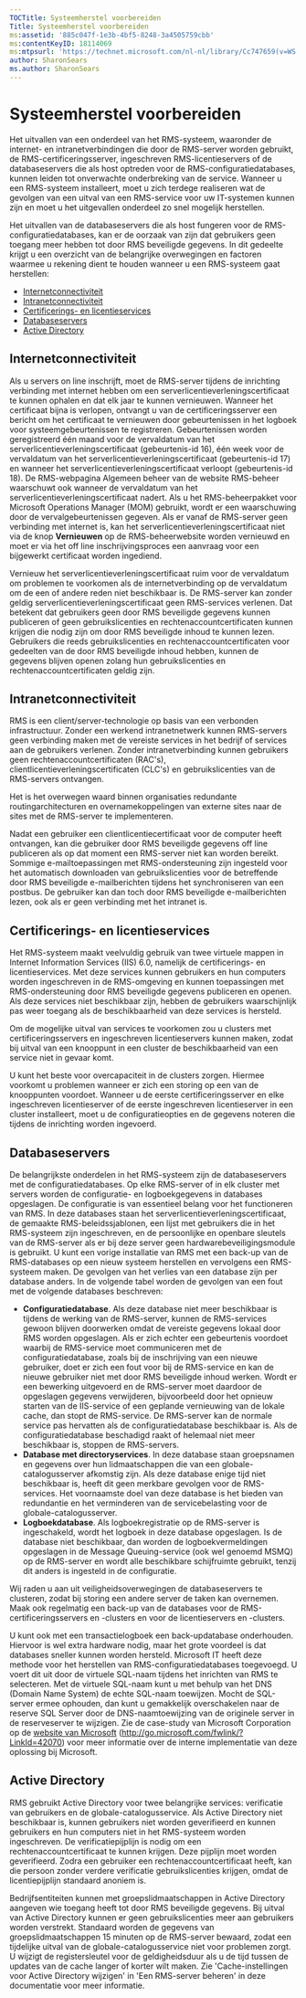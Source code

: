```yaml
---
TOCTitle: Systeemherstel voorbereiden
Title: Systeemherstel voorbereiden
ms:assetid: '885c047f-1e3b-4bf5-8248-3a4505759cbb'
ms:contentKeyID: 18114069
ms:mtpsurl: 'https://technet.microsoft.com/nl-nl/library/Cc747659(v=WS.10)'
author: SharonSears
ms.author: SharonSears
---
```


Systeemherstel voorbereiden
===========================

Het uitvallen van een onderdeel van het RMS-systeem, waaronder de internet- en intranetverbindingen die door de RMS-server worden gebruikt, de RMS-certificeringsserver, ingeschreven RMS-licentieservers of de databaseservers die als host optreden voor de RMS-configuratiedatabases, kunnen leiden tot onverwachte onderbreking van de service. Wanneer u een RMS-systeem installeert, moet u zich terdege realiseren wat de gevolgen van een uitval van een RMS-service voor uw IT-systemen kunnen zijn en moet u het uitgevallen onderdeel zo snel mogelijk herstellen.

Het uitvallen van de databaseservers die als host fungeren voor de RMS-configuratiedatabases, kan er de oorzaak van zijn dat gebruikers geen toegang meer hebben tot door RMS beveiligde gegevens. In dit gedeelte krijgt u een overzicht van de belangrijke overwegingen en factoren waarmee u rekening dient te houden wanneer u een RMS-systeem gaat herstellen:

-   [Internetconnectiviteit](#bkmk_1)
-   [Intranetconnectiviteit](#bkmk_2)
-   [Certificerings- en licentieservices](#bkmk_3)
-   [Databaseservers](#bkmk_4)
-   [Active Directory](#bkmk_5)

<span id="BKMK_1"></span>
Internetconnectiviteit
----------------------

Als u servers on line inschrijft, moet de RMS-server tijdens de inrichting verbinding met internet hebben om een serverlicentieverleningscertificaat te kunnen ophalen en dat elk jaar te kunnen vernieuwen. Wanneer het certificaat bijna is verlopen, ontvangt u van de certificeringsserver een bericht om het certificaat te vernieuwen door gebeurtenissen in het logboek voor systeemgebeurtenissen te registreren. Gebeurtenissen worden geregistreerd één maand voor de vervaldatum van het serverlicentieverleningscertificaat (gebeurtenis-id 16), één week voor de vervaldatum van het serverlicentieverleningscertificaat (gebeurtenis-id 17) en wanneer het serverlicentieverleningscertificaat verloopt (gebeurtenis-id 18). De RMS-webpagina Algemeen beheer van de website RMS-beheer waarschuwt ook wanneer de vervaldatum van het serverlicentieverleningscertificaat nadert. Als u het RMS-beheerpakket voor Microsoft Operations Manager (MOM) gebruikt, wordt er een waarschuwing door de vervalgebeurtenissen gegeven. Als er vanaf de RMS-server geen verbinding met internet is, kan het serverlicentieverleningscertificaat niet via de knop **Vernieuwen** op de RMS-beheerwebsite worden vernieuwd en moet er via het off line inschrijvingsproces een aanvraag voor een bijgewerkt certificaat worden ingediend.

Vernieuw het serverlicentieverleningscertificaat ruim voor de vervaldatum om problemen te voorkomen als de internetverbinding op de vervaldatum om de een of andere reden niet beschikbaar is. De RMS-server kan zonder geldig serverlicentieverleningscertificaat geen RMS-services verlenen. Dat betekent dat gebruikers geen door RMS beveiligde gegevens kunnen publiceren of geen gebruikslicenties en rechtenaccountcertificaten kunnen krijgen die nodig zijn om door RMS beveiligde inhoud te kunnen lezen. Gebruikers die reeds gebruikslicenties en rechtenaccountcertificaten voor gedeelten van de door RMS beveiligde inhoud hebben, kunnen de gegevens blijven openen zolang hun gebruikslicenties en rechtenaccountcertificaten geldig zijn.

<span id="BKMK_2"></span>
Intranetconnectiviteit
----------------------

RMS is een client/server-technologie op basis van een verbonden infrastructuur. Zonder een werkend intranetnetwerk kunnen RMS-servers geen verbinding maken met de vereiste services in het bedrijf of services aan de gebruikers verlenen. Zonder intranetverbinding kunnen gebruikers geen rechtenaccountcertificaten (RAC's), clientlicentieverleningscertificaten (CLC's) en gebruikslicenties van de RMS-servers ontvangen.

Het is het overwegen waard binnen organisaties redundante routingarchitecturen en overnamekoppelingen van externe sites naar de sites met de RMS-server te implementeren.

Nadat een gebruiker een clientlicentiecertificaat voor de computer heeft ontvangen, kan die gebruiker door RMS beveiligde gegevens off line publiceren als op dat moment een RMS-server niet kan worden bereikt. Sommige e-mailtoepassingen met RMS-ondersteuning zijn ingesteld voor het automatisch downloaden van gebruikslicenties voor de betreffende door RMS beveiligde e-mailberichten tijdens het synchroniseren van een postbus. De gebruiker kan dan toch door RMS beveiligde e-mailberichten lezen, ook als er geen verbinding met het intranet is.

<span id="BKMK_3"></span>
Certificerings- en licentieservices
-----------------------------------

Het RMS-systeem maakt veelvuldig gebruik van twee virtuele mappen in Internet Information Services (IIS) 6.0, namelijk de certificerings- en licentieservices. Met deze services kunnen gebruikers en hun computers worden ingeschreven in de RMS-omgeving en kunnen toepassingen met RMS-ondersteuning door RMS beveiligde gegevens publiceren en openen. Als deze services niet beschikbaar zijn, hebben de gebruikers waarschijnlijk pas weer toegang als de beschikbaarheid van deze services is hersteld.

Om de mogelijke uitval van services te voorkomen zou u clusters met certificeringsservers en ingeschreven licentieservers kunnen maken, zodat bij uitval van een knooppunt in een cluster de beschikbaarheid van een service niet in gevaar komt.

U kunt het beste voor overcapaciteit in de clusters zorgen. Hiermee voorkomt u problemen wanneer er zich een storing op een van de knooppunten voordoet. Wanneer u de eerste certificeringsserver en elke ingeschreven licentieserver of de eerste ingeschreven licentieserver in een cluster installeert, moet u de configuratieopties en de gegevens noteren die tijdens de inrichting worden ingevoerd.

<span id="BKMK_4"></span>
Databaseservers
---------------

De belangrijkste onderdelen in het RMS-systeem zijn de databaseservers met de configuratiedatabases. Op elke RMS-server of in elk cluster met servers worden de configuratie- en logboekgegevens in databases opgeslagen. De configuratie is van essentieel belang voor het functioneren van RMS. In deze databases staan het serverlicentieverleningscertificaat, de gemaakte RMS-beleidssjablonen, een lijst met gebruikers die in het RMS-systeem zijn ingeschreven, en de persoonlijke en openbare sleutels van de RMS-server als er bij deze server geen hardwarebeveiligingsmodule is gebruikt. U kunt een vorige installatie van RMS met een back-up van de RMS-databases op een nieuw systeem herstellen en vervolgens een RMS-systeem maken. De gevolgen van het verlies van een database zijn per database anders. In de volgende tabel worden de gevolgen van een fout met de volgende databases beschreven:

-   **Configuratiedatabase**. Als deze database niet meer beschikbaar is tijdens de werking van de RMS-server, kunnen de RMS-services gewoon blijven doorwerken omdat de vereiste gegevens lokaal door RMS worden opgeslagen. Als er zich echter een gebeurtenis voordoet waarbij de RMS-service moet communiceren met de configuratiedatabase, zoals bij de inschrijving van een nieuwe gebruiker, doet er zich een fout voor bij de RMS-service en kan de nieuwe gebruiker niet met door RMS beveiligde inhoud werken. Wordt er een bewerking uitgevoerd en de RMS-server moet daardoor de opgeslagen gegevens verwijderen, bijvoorbeeld door het opnieuw starten van de IIS-service of een geplande vernieuwing van de lokale cache, dan stopt de RMS-service. De RMS-server kan de normale service pas hervatten als de configuratiedatabase beschikbaar is.
    Als de configuratiedatabase beschadigd raakt of helemaal niet meer beschikbaar is, stoppen de RMS-servers.
-   **Database met directoryservices**. In deze database staan groepsnamen en gegevens over hun lidmaatschappen die van een globale-catalogusserver afkomstig zijn. Als deze database enige tijd niet beschikbaar is, heeft dit geen merkbare gevolgen voor de RMS-services. Het voornaamste doel van deze database is het bieden van redundantie en het verminderen van de servicebelasting voor de globale-catalogusserver.
-   **Logboekdatabase**. Als logboekregistratie op de RMS-server is ingeschakeld, wordt het logboek in deze database opgeslagen. Is de database niet beschikbaar, dan worden de logboekvermeldingen opgeslagen in de Message Queuing-service (ook wel genoemd MSMQ) op de RMS-server en wordt alle beschikbare schijfruimte gebruikt, tenzij dit anders is ingesteld in de configuratie.

Wij raden u aan uit veiligheidsoverwegingen de databaseservers te clusteren, zodat bij storing een andere server de taken kan overnemen. Maak ook regelmatig een back-up van de databases voor de RMS-certificeringsservers en -clusters en voor de licentieservers en -clusters.

U kunt ook met een transactielogboek een back-updatabase onderhouden. Hiervoor is wel extra hardware nodig, maar het grote voordeel is dat databases sneller kunnen worden hersteld. Microsoft IT heeft deze methode voor het herstellen van RMS-configuratiedatabases toegevoegd. U voert dit uit door de virtuele SQL-naam tijdens het inrichten van RMS te selecteren. Met de virtuele SQL-naam kunt u met behulp van het DNS (Domain Name System) de echte SQL-naam toewijzen. Mocht de SQL-server ermee ophouden, dan kunt u gemakkelijk overschakelen naar de reserve SQL Server door de DNS-naamtoewijzing van de originele server in de reserveserver te wijzigen. Zie de case-study van Microsoft Corporation op de [website van Microsoft](http://go.microsoft.com/fwlink/?linkid=42070) (http://go.microsoft.com/fwlink/?LinkId=42070) voor meer informatie over de interne implementatie van deze oplossing bij Microsoft.

<span id="BKMK_5"></span>
Active Directory
----------------

RMS gebruikt Active Directory voor twee belangrijke services: verificatie van gebruikers en de globale-catalogusservice. Als Active Directory niet beschikbaar is, kunnen gebruikers niet worden geverifieerd en kunnen gebruikers en hun computers niet in het RMS-systeem worden ingeschreven. De verificatiepijplijn is nodig om een rechtenaccountcertificaat te kunnen krijgen. Deze pijplijn moet worden geverifieerd. Zodra een gebruiker een rechtenaccountcertificaat heeft, kan die persoon zonder verdere verificatie gebruikslicenties krijgen, omdat de licentiepijplijn standaard anoniem is.

Bedrijfsentiteiten kunnen met groepslidmaatschappen in Active Directory aangeven wie toegang heeft tot door RMS beveiligde gegevens. Bij uitval van Active Directory kunnen er geen gebruikslicenties meer aan gebruikers worden verstrekt. Standaard worden de gegevens van groepslidmaatschappen 15 minuten op de RMS-server bewaard, zodat een tijdelijke uitval van de globale-catalogusservice niet voor problemen zorgt. U wijzigt de registersleutel voor de geldigheidsduur als u de tijd tussen de updates van de cache langer of korter wilt maken. Zie 'Cache-instellingen voor Active Directory wijzigen' in 'Een RMS-server beheren' in deze documentatie voor meer informatie.
